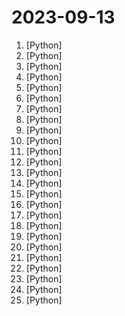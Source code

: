 # 2023-09-13

1. [](https://github.comundefined "Build high-quality LLM apps - from prototyping, testing to production deployment and monitoring.") [Python]
2. [](https://github.comundefined "A Django content management system focused on flexibility and user experience") [Python]
3. [](https://github.comundefined "リアルタイムボイスチェンジャー Realtime Voice Changer") [Python]
4. [](https://github.comundefined "Official implementation of AnimateDiff.") [Python]
5. [](https://github.comundefined "Open Source Free ATS Tool to compare Resumes with Job Descriptions and create a score to rank them.") [Python]
6. [](https://github.comundefined "Learn how to design large-scale systems. Prep for the system design interview. Includes Anki flashcards.") [Python]
7. [](https://github.comundefined "Redis Python Client") [Python]
8. [](https://github.comundefined "") [Python]
9. [](https://github.comundefined "Python - 100天从新手到大师") [Python]
10. [](https://github.comundefined "A powerful and modular stable diffusion GUI with a graph/nodes interface.") [Python]
11. [](https://github.comundefined "ALL IN ONE Hacking Tool For Hackers") [Python]
12. [](https://github.comundefined "👋 Hey there new grad🎉! We've put together a collection of full-time job openings for SWE, Quant, PM and tech roles in 2024! 🚀") [Python]
13. [](https://github.comundefined "大麦网抢票脚本") [Python]
14. [](https://github.comundefined "Machine learning, in numpy") [Python]
15. [](https://github.comundefined "Some out-of-the-box hooks for pre-commit") [Python]
16. [](https://github.comundefined "The uncompromising Python code formatter") [Python]
17. [](https://github.comundefined "Deep learning framework to train, deploy, and ship AI products Lightning fast.") [Python]
18. [](https://github.comundefined "CodeGeeX2: A More Powerful Multilingual Code Generation Model") [Python]
19. [](https://github.comundefined "Python packaging and dependency management made easy") [Python]
20. [](https://github.comundefined "OpenMMLab Semantic Segmentation Toolbox and Benchmark.") [Python]
21. [](https://github.comundefined "LlamaIndex (GPT Index) is a data framework for your LLM applications") [Python]
22. [](https://github.comundefined "The simplest, fastest repository for training/finetuning medium-sized GPTs.") [Python]
23. [](https://github.comundefined "Animation engine for explanatory math videos") [Python]
24. [](https://github.comundefined "Low code web framework for real world applications, in Python and Javascript") [Python]
25. [](https://github.comundefined "DLRover: An Automatic Distributed Deep Learning System") [Python]
